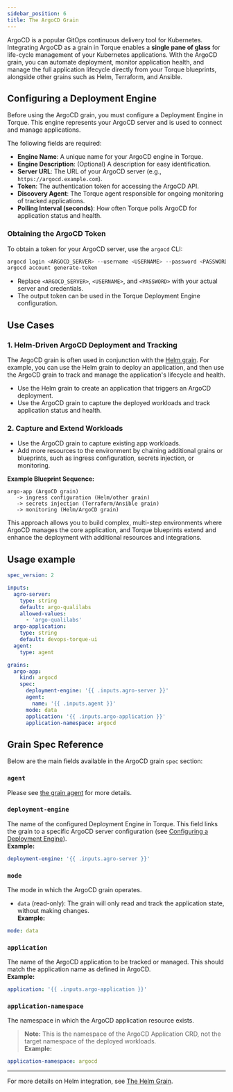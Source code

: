 ```yaml
---
sidebar_position: 6
title: The ArgoCD Grain
---
```


ArgoCD is a popular GitOps continuous delivery tool for Kubernetes. Integrating ArgoCD as a grain in Torque enables a **single pane of glass** for life-cycle management of your Kubernetes applications. With the ArgoCD grain, you can automate deployment, monitor application health, and manage the full application lifecycle directly from your Torque blueprints, alongside other grains such as Helm, Terraform, and Ansible.

## Configuring a Deployment Engine

Before using the ArgoCD grain, you must configure a Deployment Engine in Torque. This engine represents your ArgoCD server and is used to connect and manage applications.

The following fields are required:

- **Engine Name**: A unique name for your ArgoCD engine in Torque.
- **Engine Description**: (Optional) A description for easy identification.
- **Server URL**: The URL of your ArgoCD server (e.g., `https://argocd.example.com`).
- **Token**: The authentication token for accessing the ArgoCD API.
- **Discovery Agent**: The Torque agent responsible for ongoing monitoring of tracked applications.
- **Polling Interval (seconds)**: How often Torque polls ArgoCD for application status and health.

### Obtaining the ArgoCD Token

To obtain a token for your ArgoCD server, use the `argocd` CLI:

```sh
argocd login <ARGOCD_SERVER> --username <USERNAME> --password <PASSWORD>
argocd account generate-token
```

- Replace `<ARGOCD_SERVER>`, `<USERNAME>`, and `<PASSWORD>` with your actual server and credentials.
- The output token can be used in the Torque Deployment Engine configuration.

## Use Cases

### 1. Helm-Driven ArgoCD Deployment and Tracking

The ArgoCD grain is often used in conjunction with the [Helm grain](/blueprint-designer-guide/blueprints/helm-grain.md). For example, you can use the Helm grain to deploy an application, and then use the ArgoCD grain to track and manage the application's lifecycle and health.

- Use the Helm grain to create an application that triggers an ArgoCD deployment.
- Use the ArgoCD grain to capture the deployed workloads and track application status and health.

### 2. Capture and Extend Workloads

- Use the ArgoCD grain to capture existing app workloads.
- Add more resources to the environment by chaining additional grains or blueprints, such as ingress configuration, secrets injection, or monitoring.

**Example Blueprint Sequence:**
```
argo-app (ArgoCD grain) 
   -> ingress configuration (Helm/other grain) 
   -> secrets injection (Terraform/Ansible grain) 
   -> monitoring (Helm/ArgoCD grain)
```

This approach allows you to build complex, multi-step environments where ArgoCD manages the core application, and Torque blueprints extend and enhance the deployment with additional resources and integrations.


## Usage example

```yaml
spec_version: 2

inputs:
  agro-server:
    type: string
    default: argo-qualilabs
    allowed-values: 
      - 'argo-qualilabs'
  argo-application:
    type: string
    default: devops-torque-ui
  agent:
    type: agent

grains:
  argo-app:
    kind: argocd
    spec:
      deployment-engine: '{{ .inputs.agro-server }}'
      agent:
        name: '{{ .inputs.agent }}'
      mode: data
      application: '{{ .inputs.argo-application }}'
      application-namespace: argocd
```

## Grain Spec Reference

Below are the main fields available in the ArgoCD grain `spec` section:

### `agent`
Please see [the grain agent](/blueprint-designer-guide/blueprints/blueprints-yaml-structure#host) for more details.

### `deployment-engine`

The name of the configured Deployment Engine in Torque. This field links the grain to a specific ArgoCD server configuration (see [Configuring a Deployment Engine](#configuring-a-deployment-engine)).  
**Example:**  
```yaml
deployment-engine: '{{ .inputs.agro-server }}'
```

### `mode`

The mode in which the ArgoCD grain operates.  
- `data` (read-only): The grain will only read and track the application state, without making changes.  
**Example:**  
```yaml
mode: data
```

### `application`

The name of the ArgoCD application to be tracked or managed. This should match the application name as defined in ArgoCD.  
**Example:**  
```yaml
application: '{{ .inputs.argo-application }}'
```

### `application-namespace`

The namespace in which the ArgoCD application resource exists.  
> **Note:** This is the namespace of the ArgoCD Application CRD, not the target namespace of the deployed workloads.  
**Example:**  
```yaml
application-namespace: argocd
```

---

For more details on Helm integration, see [The Helm Grain](/blueprint-designer-guide/blueprints/helm-grain.md).